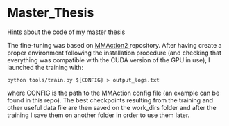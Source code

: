 # Master_Thesis
Hints about the code of my master thesis

The fine-tuning was based on [MMAction2 ]([http://openmmlab.com/](https://github.com/open-mmlab/mmaction2)) repository. 
After having create a proper environment following the installation procedure (and checking that everything was compatible with the CUDA version of the GPU in use), I launched the training with: 
```console
python tools/train.py ${CONFIG} > output_logs.txt
```
where CONFIG is the path to the MMAction config file (an example can be found in this repo).
The best checkpoints resulting from the training and other useful data file are then saved on the work_dirs folder and after the training I save them on another folder in order to use them later.




